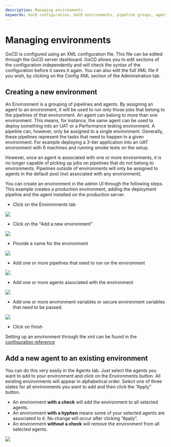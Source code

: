 ```yaml
---
description: Managing environments
keywords: GoCD configuration, GoCD environments, pipeline groups, agents, UAT environments, performance testing environment, production environment, deployment pipeline
---
```


# Managing environments

GoCD is configured using an XML configuration file. This file can be edited through the GoCD server dashboard. GoCD allows you to edit sections of the configuration independently and will check the syntax of the configuration before it saves it again. You can also edit the full XML file if you wish, by clicking on the Config XML section of the Administration tab.

## Creating a new environment

An Environment is a grouping of pipelines and agents. By assigning an agent to an environment, it will be used to run only those jobs that belong to the pipelines of that environment. An agent can belong to more than one environment. This means, for instance, the same agent can be used to deploy something into an UAT or a Performance testing environment. A pipeline can, however, only be assigned to a single environment. Generally, these pipelines represent the tasks that need to happen in a given environment. For example deploying a 3-tier application into an UAT environment with 6 machines and running smoke tests on the setup.

However, once an agent is associated with one or more environments, it is no longer capable of picking up jobs on pipelines that do not belong to environments. Pipelines outside of environments will only be assigned to agents in the default pool (not associated with any environment).

You can create an environment in the admin UI through the following steps. This example creates a production environment, adding the deployment pipeline and the agent installed on the production server.

-   Click on the Environments tab

![](../../images/topnav_environments.png)

-   Click on the "Add a new environment"

![](../../images/env_click_new.png)

-   Provide a name for the environment

![](../../images/env_name.png)

-   Add one or more pipelines that need to run on the environment

![](../../images/env_pipelines.png)

-   Add one or more agents associated with the environment

![](../../images/env_agents.png)

-   Add one or more environment variables or secure environment variables that need to be passed.

![](../../images/env_env_variables.png)

-   Click on finish

Setting up an environment through the xml can be found in the [configuration reference](configuration_reference.md#environments)

## Add a new agent to an existing environment

You can do this very easily in the Agents tab. Just select the agents you want to add to your environment and click on the Environments button. All existing environments will appear in alphabetical order. Select one of three states for all environments you want to add and then click the “Apply” button.

-   An environment **with a check** will add the environment to all selected agents.
-   An environment **with a hyphen** means some of your selected agents are associated to it. No change will occur after clicking “Apply”.
-   An environment **without a check** will remove the environment from all selected agents.

![](../../images/associate_agent_environment.png)
